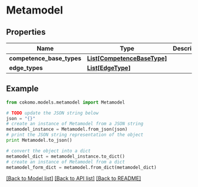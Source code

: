 # Metamodel


## Properties
Name | Type | Description | Notes
------------ | ------------- | ------------- | -------------
**competence_base_types** | [**List[CompetenceBaseType]**](CompetenceBaseType.md) |  | [optional] 
**edge_types** | [**List[EdgeType]**](EdgeType.md) |  | [optional] 

## Example

```python
from cokomo.models.metamodel import Metamodel

# TODO update the JSON string below
json = "{}"
# create an instance of Metamodel from a JSON string
metamodel_instance = Metamodel.from_json(json)
# print the JSON string representation of the object
print Metamodel.to_json()

# convert the object into a dict
metamodel_dict = metamodel_instance.to_dict()
# create an instance of Metamodel from a dict
metamodel_form_dict = metamodel.from_dict(metamodel_dict)
```
[[Back to Model list]](../README.md#documentation-for-models) [[Back to API list]](../README.md#documentation-for-api-endpoints) [[Back to README]](../README.md)


